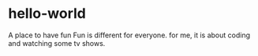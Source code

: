 # hello-world
A place to have fun
Fun is different for everyone. for me, it is about coding and watching some tv shows.
